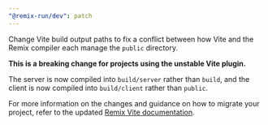```yaml
---
"@remix-run/dev": patch
---
```


Change Vite build output paths to fix a conflict between how Vite and the Remix compiler each manage the `public` directory.

**This is a breaking change for projects using the unstable Vite plugin.**

The server is now compiled into `build/server` rather than `build`, and the client is now compiled into `build/client` rather than `public`.

For more information on the changes and guidance on how to migrate your project, refer to the updated [Remix Vite documentation](https://remix.run/docs/en/main/future/vite).